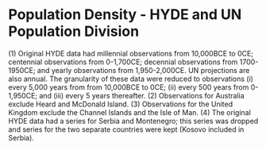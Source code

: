 # Population Density - HYDE and UN Population Division

(1) Original HYDE data had millennial observations from 10,000BCE to 0CE; centennial observations from 0-1,700CE; decennial observations from 1700-1950CE; and yearly observations from 1,950-2,000CE. UN projections are also annual. The granularity of these data were reduced to observations (i) every 5,000 years from from 10,000BCE to 0CE; (ii) every 500 years from 0-1,950CE; and (iii) every 5 years thereafter. (2) Observations for Australia exclude Heard and McDonald Island. (3) Observations for the United Kingdom exclude the Channel Islands and the Isle of Man. (4) The original HYDE data had a series for Serbia and Montenegro; this series was dropped and series for the two separate countries were kept (Kosovo included in Serbia).